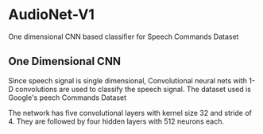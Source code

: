# AudioNet-V1
One dimensional CNN based classifier for Speech Commands Dataset


## One Dimensional CNN

Since speech signal is single dimensional, Convolutional neural nets with 1-D convolutions are used to classify the speech signal. The dataset used is Google's peech Commands Dataset

The network has five convolutional layers with kernel size 32 and stride of 4. They are followed by four hidden layers with 512 neurons each.
